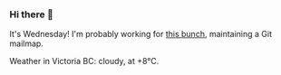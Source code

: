 ### Hi there :wave:

It's Wednesday! I'm probably working for [this bunch](https://github.com/kohofinancial), maintaining a Git mailmap.

Weather in Victoria BC: cloudy, at +8°C.
